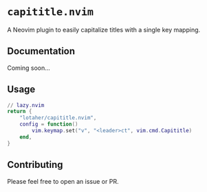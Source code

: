 # `capititle.nvim`

A Neovim plugin to easily capitalize titles with a single key mapping.

## Documentation

Coming soon...

## Usage

```lua
// lazy.nvim
return {
	"lotaher/capititle.nvim",
	config = function()
		vim.keymap.set("v", "<leader>ct", vim.cmd.Capititle)
	end,
}
```

## Contributing

Please feel free to open an issue or PR.


